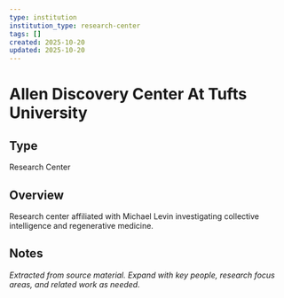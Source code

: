 ```yaml
---
type: institution
institution_type: research-center
tags: []
created: 2025-10-20
updated: 2025-10-20
---
```


# Allen Discovery Center At Tufts University

## Type

Research Center

## Overview

Research center affiliated with Michael Levin investigating collective intelligence and regenerative medicine.

## Notes

*Extracted from source material. Expand with key people, research focus areas, and related work as needed.*
